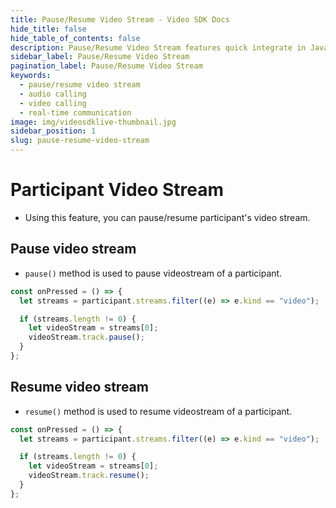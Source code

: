 ```yaml
---
title: Pause/Resume Video Stream - Video SDK Docs
hide_title: false
hide_table_of_contents: false
description: Pause/Resume Video Stream features quick integrate in Javascript, React JS, Android, IOS, React Native, Flutter with Video SDK to add live video & audio conferencing to your applications.
sidebar_label: Pause/Resume Video Stream
pagination_label: Pause/Resume Video Stream
keywords:
  - pause/resume video stream
  - audio calling
  - video calling
  - real-time communication
image: img/videosdklive-thumbnail.jpg
sidebar_position: 1
slug: pause-resume-video-stream
---
```


# Participant Video Stream

- Using this feature, you can pause/resume participant's video stream.

## Pause video stream

- `pause()` method is used to pause videostream of a participant.

```js
const onPressed = () => {
  let streams = participant.streams.filter((e) => e.kind == "video");

  if (streams.length != 0) {
    let videoStream = streams[0];
    videoStream.track.pause();
  }
};
```

## Resume video stream

- `resume()` method is used to resume videostream of a participant.

```js
const onPressed = () => {
  let streams = participant.streams.filter((e) => e.kind == "video");

  if (streams.length != 0) {
    let videoStream = streams[0];
    videoStream.track.resume();
  }
};
```

